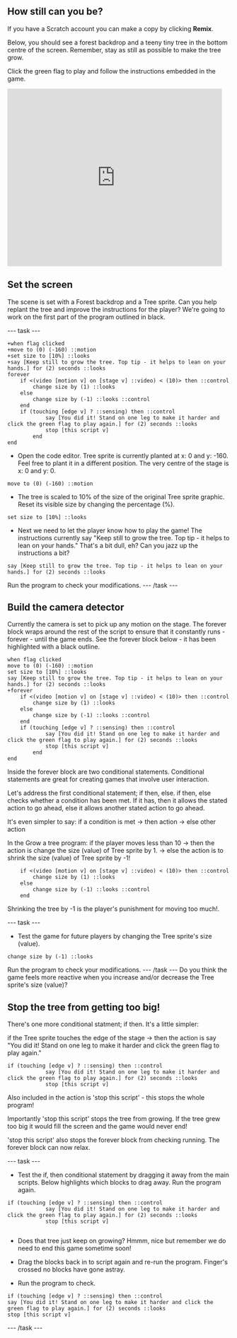 ## How still can you be?

If you have a Scratch account you can make a copy by clicking **Remix**.

Below, you should see a forest backdrop and a teeny tiny tree in the bottom centre of the screen. Remember, stay as still as possible to make the tree grow.

Click the green flag to play and follow the instructions embedded in the game.

<div>
<iframe src="https://scratch.mit.edu/projects/396479175/editor/embed" allowtransparency="true" width="485" height="402" frameborder="0" scrolling="no" allowfullscreen></iframe>
</div>

## Set the screen

The scene is set with a Forest backdrop and a Tree sprite. Can you help replant the tree and improve the instructions for the player? We're going to work on the first part of the program outlined in black.

--- task ---

```blocks3
+when flag clicked
+move to (0) (-160) ::motion
+set size to [10%] ::looks
+say [Keep still to grow the tree. Top tip - it helps to lean on your hands.] for (2) seconds ::looks
forever
	if <(video [motion v] on [stage v] ::video) < (10)> then ::control 
		change size by (1) ::looks
	else 
		change size by (-1) ::looks ::control
	end
	if (touching [edge v] ? ::sensing) then ::control
			say [You did it! Stand on one leg to make it harder and click the green flag to play again.] for (2) seconds ::looks
			stop [this script v]
		end
end
```
+ Open the code editor. Tree sprite is currently planted at x: 0 and y: -160. Feel free to plant it in a different position. The very centre of the stage is x: 0 and y: 0.
```blocks3
move to (0) (-160) ::motion
```
+ The tree is scaled to 10% of the size of the original Tree sprite graphic. Reset its visible size by changing the percentage (%).
```blocks3
set size to [10%] ::looks
```
+ Next we need to let the player know how to play the game! The instructions currently say "Keep still to grow the tree. Top tip - it helps to lean on your hands." That's a bit dull, eh? Can you jazz up the instructions a bit?

```blocks3
say [Keep still to grow the tree. Top tip - it helps to lean on your hands.] for (2) seconds ::looks
```
Run the program to check your modifications.
--- /task ---

## Build the camera detector
Currently the camera is set to pick up any motion on the stage. The forever block wraps around the rest of the script to ensure that it constantly runs - forever - until the game ends. See the forever block below - it has been highlighted with a black outline.

```blocks3
when flag clicked
move to (0) (-160) ::motion
set size to [10%] ::looks
say [Keep still to grow the tree. Top tip - it helps to lean on your hands.] for (2) seconds ::looks
+forever
	if <(video [motion v] on [stage v] ::video) < (10)> then ::control 
		change size by (1) ::looks
	else 
		change size by (-1) ::looks ::control
	end
	if (touching [edge v] ? ::sensing) then ::control
			say [You did it! Stand on one leg to make it harder and click the green flag to play again.] for (2) seconds ::looks
			stop [this script v]
		end
end

```
Inside the forever block are two conditional statements. Conditional statements are great for creating games that involve user interaction.

Let's address the first conditional statement; if then, else.
if then, else checks whether a condition has been met. If it has, then it allows the stated action to go ahead, else it allows another stated action to go ahead. 

It's even simpler to say:
if a condition is met -> then action
                      -> else other action

In the Grow a tree program:
if the player moves less than 10 -> then the action is change the size (value) of Tree sprite by 1.
                                 -> else the action is to shrink the size (value) of Tree sprite by -1! 

```blocks3
	if <(video [motion v] on [stage v] ::video) < (10)> then ::control 
		change size by (1) ::looks
	else 
		change size by (-1) ::looks ::control
	end
```
Shrinking the tree by -1 is the player's punishment for moving too much!.

--- task ---
+ Test the game for future players by changing the Tree sprite's size (value).
```blocks3
change size by (-1) ::looks
```
Run the program to check your modifications.
--- /task ---
Do you think the game feels more reactive when you increase and/or decrease the Tree sprite's size (value)?

## Stop the tree from getting too big!
There's one more conditional statment; if then. It's a little simpler:

if the Tree sprite touches the edge of the stage -> then the action is say "You did it! Stand on one leg to make it harder and click the green flag to play again." 
```blocks3
if (touching [edge v] ? ::sensing) then ::control
			say [You did it! Stand on one leg to make it harder and click the green flag to play again.] for (2) seconds ::looks
			stop [this script v]
```
Also included in the action is 'stop this script' - this stops the whole program!

Importantly 'stop this script' stops the tree from growing. If the tree grew too big it would fill the screen and the game would never end!

'stop this script' also stops the forever block from checking running. The forever block can now relax.

--- task ---
+ Test the if, then conditional statement by dragging it away from the main scripts. Below highlights which blocks to drag away. Run the program again.
```blocks3
if (touching [edge v] ? ::sensing) then ::control
			say [You did it! Stand on one leg to make it harder and click the green flag to play again.] for (2) seconds ::looks
			stop [this script v]
      
 ```
+ Does that tree just keep on growing? Hmmm, nice but remember we do need to end this game sometime soon!

+ Drag the blocks back in to script again and re-run the program. Finger's crossed no blocks have gone astray. 

+ Run the program to check.

```blocks3
if (touching [edge v] ? ::sensing) then ::control
say [You did it! Stand on one leg to make it harder and click the green flag to play again.] for (2) seconds ::looks
stop [this script v]
```
--- /task ---

